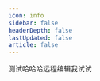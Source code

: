 ```yaml
---
icon: info
sidebar: false
headerDepth: false
lastUpdated: false
article: false
---
```


<!--more-->

测试哈哈哈远程编辑我试试

<!-- @slidestart

## 宋鑫鑫个人介绍

个人主页：https://goodsxx.github.io

电子邮箱：18637641131@163.com

联系电话：18637641131

职业：.NET开发工程师

---

### 专业技能

<div style="text-align:left;">
    <p style="font-size:25px;"><strong>后端：</strong>Asp.Net+EF/掌握；Asp.Net Core+EF Core/掌握；</p>
    <p style="font-size:25px;"><strong>中间件：</strong>Redis缓存/应用；消息队列/应用；</p>
    <p style="font-size:25px;"><strong>数据库：</strong>SqlServer/掌握；MySQL/应用；Oracle/应用；MongoDB/了解；</p>
    <p style="font-size:25px;"><strong>框架：</strong>ABP/应用；ABP vNext/了解；分布式、微服务/了解;</p>
    <p style="font-size:25px;"><strong>其他：</strong>Linux/应用；Docker/应用；Nginx/应用；Consul/应用；Ocelot/应用；</p>
    <p style="font-size:25px;"><strong>前端：</strong>Vue全家桶/ 掌握；Bootstrap/掌握 ；HTML/掌握；Jquery/掌握；TS/应用；</p>
    <p style="font-size:25px;"><strong>前端组件库：</strong>Element/掌握；iView/掌握；Vant/掌握；ECharts/掌握;</p>
    <p style="font-size:25px;"><strong>版本/Bug管理：</strong>Git；禅道；YAPI；Tower等</p>
</div>

---

## 项目经历

👇

--

## 联众智慧

    联众智慧科技股份有限公司是以智慧医院和智慧区域卫生为核心的医疗健康信息化整体解决方案提供商和服务商， 通过协助医疗机构以权威的信息化评审为目标，构建全面完善的HIT管理体系。1999年创建以来，一直专注于智慧医疗健康行业信息系统的研发、 推广。作为国家高新软件企业，通过了系统集成二级、CMMI5、ITSS二级、ISO9001:2008等证。

[主要负责联众智慧新一代云His的开发、测试、及Bug修复等]

主要项目经验

联众智慧新一代云His|医院业务全过程信息管理系统(SaaS)

主要负责His系统药房、药库、门诊结算、住院医生站、住院护士站、住院结算等模块的服务端开发。
服务端是由.Net Core+EF Core+Docker+K8s+网关+消息队列等构建的微服务，数据库使用Oracle，前端使用Vue开发。
按照设计标准如期完成了上述模块的开发工作、测试工作，确保了His系统成功交付，该套系统截止4月份已成功在台州市黄岩区东城街道社区卫生服务中心和江口街道社区卫生服务中心上线运行。

--

## 慢慢买

慢慢买是一个中立的商品搜索推荐引擎，是网购的“比价神器”。10年来专注为用户推荐高性价比的商品，同时开发了全网比价、历史价格查询等购物决策助手，力求帮助消费者实现信息对称，更快做出购物决策。

[主要负责慢慢买APP服务端开发；PC主站维护；对应后台管理系统的设计、开发、重构及维护；部分H5开发]

主要项目经验

慢慢买APP|导购平台

负责慢慢买APP慢友社区、精选折扣、全网折扣、首页算法等模块的服务端开发。
服务端基于Web Api+Redis+消息队列+ES构建，数据库使用SQL Server。
利用消息队列和缓存完成了上述模块的性能优化，平均加载时间缩短1-3s，点赞、评论、收藏等操作反馈更迅速。
对商品内页做了埋点，利用消息队列记录用户每次的点击和浏览行为，服务端开发队列消费工具，利用ThreadPool线程池对对队列进行消费，同时根据一定的规则计算出每个用户的个性化数据，针对用户进行个性化推荐。
经过上述优化，APP相应版块的用户留存、日活等有了显著提升，首页的CTR、GMV等数据有明显的提高。

--

慢慢买爆料后台(移动端+PC端)|面向小编爆料运营管理后台
负责整个H5后台的完整开发和PC后台的重构
H5前端基于Vue全家桶+TS+Vant UI搭建，PC前端使用vue-typescript-admin搭建
服务端使用ABP框架进行开发，替换框架自身登陆模块使之能接入现有数据人员权限数据库，利用ABP的IOC容器、依赖注入、多层架构、动态Web Api+Swagger UI等实现业务的快速开发
PC+H5后台的逐步完善，极大地提高了运营部门的工作效率，移动端后台的上线，使得运营人员可以随时随地的处理突发问题，为相关业务线的目标达成提供了有力的支撑

-=

社区后台管理系统|慢慢买APP慢友社区后台
负责社区后台的前端重构，以及富文本编辑器的优化
前端使用vue-typescript-admin重构，替换掉原来的LayUI，是的交互性和便捷性有明显的提高，能够应对更复杂的场景。同时使用TinyMCE编辑器替换百度编辑器，并在此基础上进行了大量的自定义API开发，支持文档意见贴入格式化、图片自动上传、在文档中生成自定义卡片等功能
上述工作的完成，明显降低了社区运营的系统操作成本，同时编辑器的迭代也让不同的小编在发布文章时，都会呈现出一个一致的风格和效果，让APP社区版块的整体感官明显提升了一个档次，让我们的小编们能够集中精力在内容产出上

--

## 格上出行

        格上出行，台湾知名汽车厂商——裕隆集团旗下品牌，优选纳智捷车型，提供专车、两岸一条龙接送等业务；

[主要负责：格上出行网约车后台、营运流程管理后台的前后端开发；BPM开发；现有项目的优化及二次开发；数据库维护等]
主要项目经验：
营运流程管理|公司内部人员使用的操作平台，服务于资产管理和运营活动的展开。
负责车籍维护、厂商维护、车辆调度等模块的前端开发、后端API开发、数据库创建、前后端联调。
前端基于Vue+ts+iView构建，后端由基于Asp.Net Core的ABP构建，数据库使用SQL Server。
完成了相关模块的整个前后端开发，前端运用VueRouter进行模块封装，用VueX进行多组件状态管控，独立组件模块，完成复杂表单开发，并且利用ts把数据、函数和类封装在模块中，增加扩展性，更易维护。
相关功能上线后，相关作业由线下转为线上，大大简化了营运部门的工作流程，极大地提高了工作效率。




BI营运分析|网约车订单数据可视化后台

负责营收分析、运力分析、会员分析等模块的前端、后端API开发及联调。
前端基于Vue+iView+ECharts构建，后端由基于Asp.Net Core的ABP构建 。
完成了相关模块的后端API开发，完成了前端各个模块页面设计，根据需求提供相应的可视化图表，并支持以天、周、月为单位对过往订单数据进行查询分析。
系统上线后，为营运部门日常工作提供了很大的便利，有准确稳定的数据支撑，才能合理规划运营方向。




吉时专车后台|网约车后台管理

负责定价管理、优惠设定等模块的前端开发、联调。
前端基于Vue+Element构建，API基于Java编写。
完成了相关模块前端的开发、联调，对表单进行动态渲染及验证优化、数据行合并、异步加载等提高效率，让数据展现更简明，维护更简单，操作更简便。
相关模块完成后，可以更有效率的对APP进行管理。




两岸一条龙预约平台|大陆-台湾机场接送预约

负责机场接送、预约记录查询、包车等模块和支付宝支付接口开发，自动发送邮件、验证码等。
前端基于Bootstr+Jquery+Ajax，后端基于Asp.Net开发的WebForm，数据库使用SQL Server
利用Asp.Net Web的服务端控件进行快速的表单开发，配合Bootstrap进行页面排版，支付宝通过沙箱完成了异步回调的效验。
网站在短时间快速上线，在春运期间为公司两岸机场接送业务的开展提供了有力支撑。
---

## 工作荣誉



---

## 个人总结

3年以上B/S开发经验。
掌握Asp.Net相关的后端技术，有.Net Core及多层架构的开发经验。
有ABP架构的开发经验，了解ABP vNext。
掌握Sql Serve数据库，并对Oracle、MySQL有一定的经验，了解MongoDB。
掌握Vue全家桶，对模块化、组件化以及数据可视化有一定经验。
对消息队列、Redis缓存等中间件有一定的使用经验。
拥有Linux、Docker部署项目的经验。
了解Nginx负载均衡、Consul服务注册与发现、Ocelot网关。
在项目中拥有前端、后端、数据库的完整开发经验。
拥有基于分布式、微服务架构项目的开发经验。
有良好的团队合作精神和积极主动的沟通意识。
乐于分享，善于学习，对新技术始终充满热情。

@slideend -->

